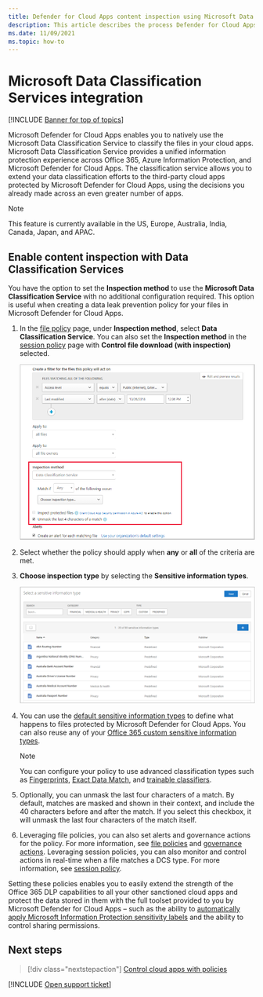```yaml
---
title: Defender for Cloud Apps content inspection using Microsoft Data Classification Service
description: This article describes the process Defender for Cloud Apps follows when performing DLP content inspection using Microsoft Data Classification Service.
ms.date: 11/09/2021
ms.topic: how-to
---
```

# Microsoft Data Classification Services integration

[!INCLUDE [Banner for top of topics](includes/banner.md)]

Microsoft Defender for Cloud Apps enables you to natively use the Microsoft Data Classification Service to classify the files in your cloud apps. Microsoft Data Classification Service provides a unified information protection experience across Office 365, Azure Information Protection, and Microsoft Defender for Cloud Apps. The classification service allows you to extend your data classification efforts to the third-party cloud apps protected by Microsoft Defender for Cloud Apps, using the decisions you already made across an even greater number of apps.

>[!NOTE]
> This feature is currently available in the US, Europe, Australia, India, Canada, Japan, and APAC.

## Enable content inspection with Data Classification Services

You have the option to set the **Inspection method** to use the **Microsoft Data Classification Service** with no additional configuration required. This option is useful when creating a data leak prevention policy for your files in Microsoft Defender for Cloud Apps.

1. In the [file policy](data-protection-policies.md) page, under **Inspection method**, select **Data Classification Service**. You can also set the **Inspection method** in the [session policy](session-policy-aad.md) page with **Control file download (with inspection)** selected.

    ![data classification service setting.](media/dcs-enable.png)
2. Select whether the policy should apply when **any** or **all** of the criteria are met.
3. **Choose inspection type** by selecting the **Sensitive information types**.

    ![Choose data classification service inspection type.](media/dcs-sensitive-information-type.png)

4. You can use the [default sensitive information types](https://support.office.com/article/what-the-sensitive-information-types-look-for-fd505979-76be-4d9f-b459-abef3fc9e86b) to define what happens to files protected by Microsoft Defender for Cloud Apps. You can also reuse any of your [Office 365 custom sensitive information types](https://support.office.com/article/create-a-custom-sensitive-information-type-82c382a5-b6db-44fd-995d-b333b3c7fc30).
    > [!NOTE]
    > You can configure your policy to use advanced classification types such as [Fingerprints](/microsoft-365/compliance/document-fingerprinting?view=o365-worldwide&preserve-view=true), [Exact Data Match](/microsoft-365/compliance/create-custom-sensitive-information-types-with-exact-data-match-based-classification), and [trainable classifiers](/microsoft-365/compliance/classifier-get-started-with).

5. Optionally, you can unmask the last four characters of a match. By default, matches are masked and shown in their context, and include the 40 characters before and after the match. If you select this checkbox, it will unmask the last four characters of the match itself.

6. Leveraging file policies, you can also set alerts and governance actions for the policy. For more information, see [file policies](data-protection-policies.md) and [governance actions](governance-actions.md). Leveraging session policies, you can also monitor and control actions in real-time when a file matches a DCS type. For more information, see [session policy](session-policy-aad.md).

Setting these policies enables you to easily extend the strength of the Office 365 DLP capabilities to all your other sanctioned cloud apps and protect the data stored in them with the full toolset provided to you by Microsoft Defender for Cloud Apps – such as the ability to [automatically apply Microsoft Information Protection sensitivity labels](azip-integration.md) and the ability to control sharing permissions.

## Next steps

> [!div class="nextstepaction"]
> [Control cloud apps with policies](control-cloud-apps-with-policies.md)

[!INCLUDE [Open support ticket](includes/support.md)]
